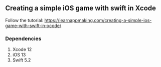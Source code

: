 ## Creating a simple iOS game with swift in Xcode 

Follow the tutorial: https://learnappmaking.com/creating-a-simple-ios-game-with-swift-in-xcode/

### Dependencies
1. Xcode 12
2. iOS 13
3. Swift 5.2


